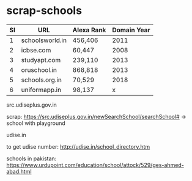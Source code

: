 # scrap-schools

Sl | URL | Alexa Rank | Domain Year
--- | --- | --- | ---
1 | schoolsworld.in | 456,406 | 2011
2 | icbse.com | 60,447 | 2008
3 | studyapt.com | 239,110 | 2013
4 | oruschool.in | 868,818 | 2013
5 | schools.org.in | 70,529 | 2018
6 | uniformapp.in | 98,137 | x

src.udiseplus.gov.in

scrap: https://src.udiseplus.gov.in/newSearchSchool/searchSchool# -> school with playground

udise.in

to get udise number: http://udise.in/school_directory.htm

schools in pakistan: https://www.urdupoint.com/education/school/attock/529/ges-ahmed-abad.html